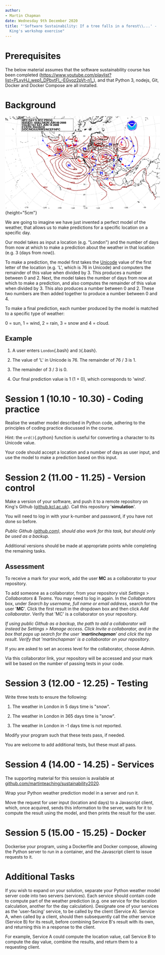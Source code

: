 ```yaml
---
author:
- Martin Chapman
date: Wednesday 9th December 2020
title: "'Software Sustainability: If a tree falls in a forest\\...' -
  King's workshop exercise"
---
```


Prerequisites
=============

The below material assumes that the software sustainability course has
been completed
(<https://www.youtube.com/playlist?list=PLxyHJ_wep1_DPbvtFl_-EGyoz2pVt-n1_>),
and that Python 3, nodejs, Git, Docker and Docker Compose are all
installed.

Background
==========

![image](weather.png){height="5cm"}

We are going to imagine we have just invented a perfect model of the
weather, that allows us to make predictions for a specific location on a
specific day.

Our model takes as input a location (e.g. "London") and the number of
days from now at which to make a prediction about the weather in that
location (e.g. 3 (days from now)).

To make a prediction, the model first takes the
[Unicode](https://en.wikipedia.org/wiki/List_of_Unicode_characters)
value of the first letter of the location (e.g. 'L', which is 76 in
Unicode) and computers the remainder of this value when divided by 3.
This produces a number between 0 and 2. Next, the model takes the number
of days from now at which to make a prediction, and also computes the
remainder of this value when divided by 3. This also produces a number
between 0 and 2. These two numbers are then added together to produce a
number between 0 and 4.

To make a final prediction, each number produced by the model is matched
to a specific type of weather:

0 = sun, 1 = wind, 2 = rain, 3 = snow and 4 = cloud.

Example
-------

1.  A user enters `London`{.bash} and `3`{.bash}.

2.  The value of 'L' in Unicode is 76. The remainder of 76 / 3 is 1.

3.  The remainder of 3 / 3 is 0.

4.  Our final prediction value is 1 (1 + 0), which corresponds to
    'wind'.

Session 1 (10.10 - 10.30) - Coding practice
===========================================

Realise the weather model described in Python code, adhering to the
principles of coding practice discussed in the course.

Hint: the `ord()`{.python} function is useful for converting a character
to its Unicode value.

Your code should accept a location and a number of days as user input,
and use the model to make a prediction based on this input.

Session 2 (11.00 - 11.25) - Version control
===========================================

Make a version of your software, and push it to a remote repository on
King's Github ([github.kcl.ac.uk](https://github.kcl.ac.uk/)). Call this
repository '**simulation**'.

You will need to log in with your k-number and password, if you have not
done so before.

*Public Github ([github.com](https://github.com)), should also work for
this task, but should only be used as a backup.*

Additional versions should be made at appropriate points while
completing the remaining tasks.

Assessment
----------

To receive a mark for your work, add the user **MC** as a collaborator
to your repository.

To add someone as a collaborator, from your repository visit *Settings*
$>$ *Collaborators & Teams*. You may need to log in again. In the
*Collaborators* box, under *Search by username, full name or email
address*, search for the user '**MC**'. Click the first result in the
dropdown box and then click *Add collaborator*. Verify that 'MC' is a
collaborator on your repository.

*If using public Github as a backup, the path to add a collaborator will
instead be *Settings* $>$ *Manage access*. Click *Invite a
collaborator*, and in the box that pops up search for the user
'**martinchapman**' and click the top result. Verify that
'martinchapman' is a collaborator on your repository.*

If you are asked to set an access level for the collaborator, choose
*Admin*.

Via this collaborator link, your repository will be accessed and your
mark will be based on the number of passing tests in your code.

Session 3 (12.00 - 12.25) - Testing
===================================

Write three tests to ensure the following:

1.  The weather in London in 5 days time is "snow".

2.  The weather in London in 365 days time is "snow".

3.  The weather in London in -1 days time is not reported.

Modify your program such that these tests pass, if needed.

You are welcome to add additional tests, but these must all pass.

Session 4 (14.00 - 14.25) - Services
====================================

The supporting material for this session is available at
[github.com/martinteaching/sustainability2020](https://github.com/martinteaching/sustainability2020).

Wrap your Python weather prediction model in a server and run it.

Move the request for user input (location and days) to a Javascript
client, which, once acquired, sends this information to the server,
waits for it to compute the result using the model, and then prints the
result for the user.

Session 5 (15.00 - 15.25) - Docker
==================================

Dockerise your program, using a Dockerfile and Docker compose, allowing
the Python server to run in a container, and the Javascript client to
issue requests to it.

Additional Tasks
================

If you wish to expand on your solution, separate your Python weather
model server code into two servers (services). Each service should
contain code to compute part of the weather prediction (e.g. one service
for the location calculation, another for the day calculation).
Designate one of your services as the 'user-facing' service, to be
called by the client (Service A). Service A, when called by a client,
should then subsequently call the other service (Service B) for its
result, before combining Service B's result with its own, and returning
this in a response to the client.

For example, Service A could compute the location value, call Service B
to compute the day value, combine the results, and return them to a
requesting client.

